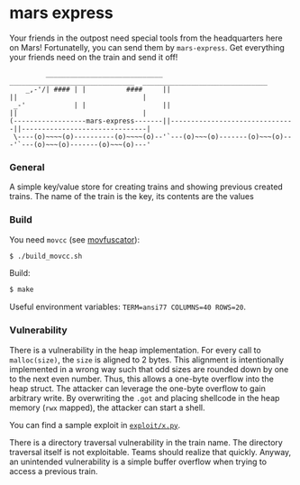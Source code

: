 mars express
============

Your friends in the outpost need special tools from the headquarters here on Mars!
Fortunatelly, you can send them by `mars-express`.
Get everything your friends need on the train and send it off!

```
         _____________________________  _______________________________  _______________________________ 
    _,-'/| #### | |          ####     ||                               ||                               |
 _-'            | |                   ||                               ||                               |
(------------------mars-express-------||-------------------------------||-------------------------------|
 \----(o)~~~~(o)----------(o)~~~~(o)--'`---(o)~~~(o)-------(o)~~~(o)---'`---(o)~~~(o)-------(o)~~~(o)---'
```

### General
A simple key/value store for creating trains and showing previous created trains.
The name of the train is the key, its contents are the values

### Build
You need `movcc` (see [movfuscator](https://github.com/xoreaxeaxeax/movfuscator.git)):
```bash
$ ./build_movcc.sh
```

Build:
```bash
$ make
```

Useful environment variables: `TERM=ansi77 COLUMNS=40 ROWS=20`.

### Vulnerability
There is a vulnerability in the heap implementation.
For every call to `malloc(size)`, the `size` is aligned to 2 bytes.
This alignment is intentionally implemented in a wrong way such that odd sizes are rounded down by one to the next even number.
Thus, this allows a one-byte overflow into the heap struct.
The attacker can leverage the one-byte overflow to gain arbitrary write.
By overwriting the `.got` and placing shellcode in the heap memory (`rwx` mapped), the attacker can start a shell.

You can find a sample exploit in [`exploit/x.py`](./exploit/x.py).

There is a directory traversal vulnerability in the train name.
The directory traversal itself is not exploitable.
Teams should realize that quickly.
Anyway, an unintended vulnerability is a simple buffer overflow when trying to access a previous train.
